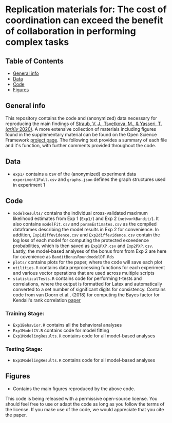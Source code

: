 # Replication materials for: The cost of coordination can exceed the benefit of collaboration in performing complex tasks

## Table of Contents
* [General info](general-info)
* [Data](#data)
* [Code](#code)
* [Figures](#figures)

## General info
This repository contains the code and (anonymized) data necessary for reproducing the main findings of [Straub, V. J., Tsvetkova, M., & Yasseri, T. (*arXiv* 2020)](https://arxiv.org/pdf/2009.11038.pdf). A more extensive collection of materials including figures found in the supplementary material can be found on the Open Science Framework [project page](https://osf.io/6rcgx/?view_only=7d72c5c914e14f6a9f6c56d313a0c08b). The following text provides a summary of each file and it's function, with further comments provided throughout the code. 


## Data
* `exp1/` contains a csv of the (anonymized) experiment data `experiment1Full.csv` and `graphs.json` defines the graph structures used in experiment 1



## Code
* `modelResults/` contains the individual cross-validated maximum likelihood estimates from Exp 1 (`Exp1/`) and Exp 2 (`networkBandit/`). It also contains `modelFit.csv` and `paramEstimates.csv` as the compiled dataframes describing the model results in Exp 2 for convenience.  In addition, `Exp1diffevidence.csv` and `Exp2diffevidence.csv` contain the log loss of each model for computing the protected exceedence probabilities, which is then saved as `Exp1PXP.csv` and `Exp2PXP.csv`. Lastly, the model-based analyses of the bonus from from Exp 2 are here for covenience as `BanditBonusRoundmodelDF.Rds`
* `plots/` contains plots for the paper, where the code will save each plot
* `utilities.R` contains data preprocessing functions for each experiment and various vector operations that are used across multiple scripts
* `statisticalTests.R` contains code for performing t-tests and correlations, where the output is formatted for Latex and automatically converted to a set number of significant digits for consistency. Contains code from van Doorn et al., (2018) for computing the Bayes factor for Kendall's rank correlation [paper](https://amstat.tandfonline.com/doi/full/10.1080/00031305.2016.1264998)

### Training Stage: 

* `Exp1Behavior.R` contains all the behavioral analyses
* `Exp1ModelCV.R` contains code for model fitting 
* `Exp1ModelingResults.R` contains code for all model-based analyses

### Testing Stage: 

* `Exp1ModelingResults.R` contains code for all model-based analyses


## Figures
* Contains the main figures reproduced by the above code. 


This code is being released with a permissive open-source license. You should feel free to use or adapt the code as long as you follow the terms of the license. If you make use of the code, we would appreciate that you cite the paper. 
